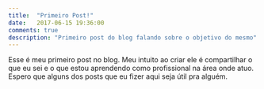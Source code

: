 ```yaml
---
title:  "Primeiro Post!"
date:   2017-06-15 19:36:00
comments: true
description: "Primeiro post do blog falando sobre o objetivo do mesmo"
---
```


Esse é meu primeiro post no blog. Meu intuito ao criar ele é compartilhar o que eu sei e o que estou aprendendo como profissional na área onde atuo. Espero que alguns dos posts que eu fizer aqui seja útil pra alguém.



